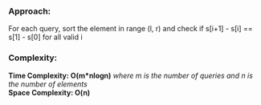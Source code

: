 ### Approach:
For each query, sort the element in range (l, r) and check if s[i+1] - s[i] == s[1] - s[0] for all valid i
​
### Complexity:
**Time Complexity: O(m*nlogn)** *where m is the number of queries and n is the number of elements*\
**Space Complexity: O(n)**